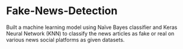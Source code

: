 # Fake-News-Detection
Built a machine learning model using Naïve Bayes classifier and Keras Neural Network (KNN) to classify the news articles as fake or real on various news social platforms as given datasets.
